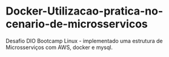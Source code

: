 # Docker-Utilizacao-pratica-no-cenario-de-microsservicos
Desafio DIO Bootcamp Linux - implementado uma estrutura de Microsserviços com AWS, docker e mysql.
